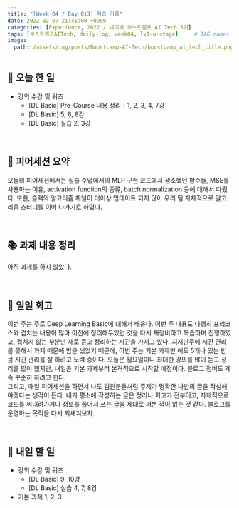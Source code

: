 ```yaml
---
title: "[Week 04 / Day 013] 학습 기록"
date: 2022-02-07 21:41:00 +0900
categories: [Experience, 2022 / 네이버 부스트캠프 AI Tech 3기]
tags: [부스트캠프AITech, daily-log, week04, lv1-u-stage]     # TAG names should always be lowercase
image: 
  path: /assets/img/posts/Boostcamp-AI-Tech/boostcamp_ai_tech_title.png
---
```

## **📝 오늘 한 일**
- 강의 수강 및 퀴즈
    - [DL Basic] Pre-Course 내용 정리 - 1, 2, 3, 4, 7강
    - [DL Basic] 5, 6, 8강
    - [DL Basic] 실습 2, 3강

<br>

## **👥 피어세션 요약**
오늘의 피어세션에서는 실습 수업에서의 MLP 구현 코드에서 생소했던 함수들, MSE를 사용하는 이유, activation function의 종류, batch normalization 등에 대해서 다뤘다. 또한, 슬랙의 알고리즘 채널이 더이상 업데이트 되지 않아 우리 팀 자체적으로 알고리즘 스터디를 이어 나가기로 하였다.

<br>

## **📚 과제 내용 정리**
아직 과제를 하지 않았다.

<br>

## **🐾 일일 회고**
이번 주는 주로 Deep Learning Basic에 대해서 배운다. 이번 주 내용도 다행히 프리코스와 겹치는 내용이 많아 이전에 정리해두었던 것을 다시 재정비하고 복습하며 진행하였고, 겹치지 않는 부분만 새로 듣고 정리하는 시간을 가지고 있다. 지지난주에 시간 관리를 못해서 과제 때문에 밤을 샜었기 때문에, 이번 주는 기본 과제만 해도 5개나 있는 만큼 시간 관리를 잘 하려고 노력 중이다. 오늘은 월요일이니 최대한 강의를 많이 듣고 정리를 많이 했지만, 내일은 기본 과제부터 본격적으로 시작할 예정이다. 블로그 정비도 계속 꾸준히 하려고 한다.  
그리고, 매일 피어세션을 하면서 나도 팀원분들처럼 주제가 명확한 나만의 글을 작성해야겠다는 생각이 든다. 내가 평소에 작성하는 글은 정리나 회고가 전부이고, 자체적으로 코드를 써내려가거나 정보를 풀어서 쓰는 글을 제대로 써본 적이 없는 것 같다. 블로그를 운영하는 목적을 다시 되새겨보자.

<br>

## **🚀 내일 할 일**
- 강의 수강 및 퀴즈
    - [DL Basic] 9, 10강
    - [DL Basic] 실습 4, 7, 8강
- 기본 과제 1, 2, 3